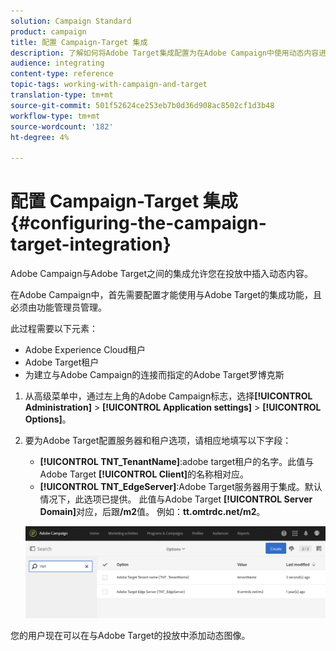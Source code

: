 ```yaml
---
solution: Campaign Standard
product: campaign
title: 配置 Campaign-Target 集成
description: 了解如何将Adobe Target集成配置为在Adobe Campaign中使用动态内容进行开始。
audience: integrating
content-type: reference
topic-tags: working-with-campaign-and-target
translation-type: tm+mt
source-git-commit: 501f52624ce253eb7b0d36d908ac8502cf1d3b48
workflow-type: tm+mt
source-wordcount: '182'
ht-degree: 4%

---
```



# 配置 Campaign-Target 集成{#configuring-the-campaign-target-integration}

Adobe Campaign与Adobe Target之间的集成允许您在投放中插入动态内容。

在Adobe Campaign中，首先需要配置才能使用与Adobe Target的集成功能，且必须由功能管理员管理。

此过程需要以下元素：

* Adobe Experience Cloud租户
* Adobe Target租户
* 为建立与Adobe Campaign的连接而指定的Adobe Target罗博克斯

1. 从高级菜单中，通过左上角的Adobe Campaign标志，选择&#x200B;**[!UICONTROL Administration]** > **[!UICONTROL Application settings]** > **[!UICONTROL Options]**。
1. 要为Adobe Target配置服务器和租户选项，请相应地填写以下字段：

   * **[!UICONTROL TNT_TenantName]**:adobe target租户的名字。此值与Adobe Target **[!UICONTROL Client]**&#x200B;的名称相对应。
   * **[!UICONTROL TNT_EdgeServer]**:Adobe Target服务器用于集成。默认情况下，此选项已提供。 此值与Adobe Target **[!UICONTROL Server Domain]**&#x200B;对应，后跟&#x200B;**/m2**&#x200B;值。 例如：**tt.omtrdc.net/m2**。

   ![](assets/tar_options.png)

您的用户现在可以在与Adobe Target的投放中添加动态图像。
